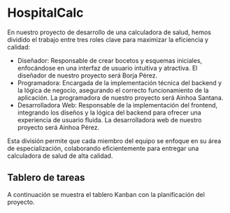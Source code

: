# HospitalCalc

En nuestro proyecto de desarrollo de una calculadora de salud, hemos dividido el trabajo entre tres roles clave para maximizar la eficiencia y calidad:

- Diseñador: Responsable de crear bocetos y esquemas iniciales, enfocándose en una interfaz de usuario intuitiva y atractiva. El diseñador de nuestro proyecto será Borja Pérez.
- Programadora: Encargada de la implementación técnica del backend y la lógica de negocio, asegurando el correcto funcionamiento de la aplicación. La programadora de nuestro proyecto será Ainhoa Santana.
- Desarrolladora Web: Responsable de la implementación del frontend, integrando los diseños y la lógica del backend para ofrecer una experiencia de usuario fluida. La desarrolladora web de nuestro proyecto será Ainhoa Pérez.

Esta división permite que cada miembro del equipo se enfoque en su área de especialización, colaborando eficientemente para entregar una calculadora de salud de alta calidad.

## Tablero de tareas

A continuación se muestra el tablero Kanban con la planificación del proyecto.

